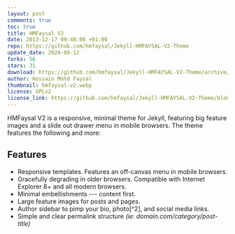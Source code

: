 ```yaml
---
layout: post
comments: true
toc: true
title: HMFaysal V2
date: 2013-12-17 09:48:00 +01:00
repo: https://github.com/hmfaysal/Jekyll-HMFAYSAL-V2-Theme
update_date: 2024-08-12
forks: 56
stars: 31
download: https://github.com/hmfaysal/Jekyll-HMFAYSAL-V2-Theme/archive/master.zip
author: Hossain Mohd Faysal
thumbnail: hmfaysal-v2.webp
license: GPLv2
license_link: https://github.com/hmfaysal/Jekyll-HMFAYSAL-V2-Theme/blob/master/LICENSE
---
```


HMFaysal V2 is a responsive, minimal theme for Jekyll, featuring big feature images and a slide out drawer menu in mobile browsers.
The theme features the following and more:

## Features

* Responsive templates. Features an off-canvas menu in mobile browsers.
* Gracefully degrading in older browsers. Compatible with Internet Explorer 8+ and all modern browsers.
* Minimal embellishments --- content first.
* Large feature images for posts and pages.
* Author sidebar to pimp your bio, photo[^2], and social media links.
* Simple and clear permalink structure *(ie: domain.com/category/post-title)*
